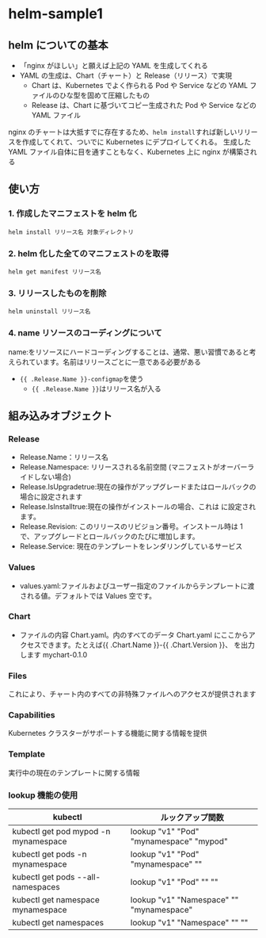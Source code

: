 # helm-sample1

## helm についての基本

- 「nginx がほしい」と願えば上記の YAML を生成してくれる
- YAML の生成は、Chart（チャート）と Release（リリース）で実現
  - Chart は、Kubernetes でよく作られる Pod や Service などの YAML ファイルのひな型を固めて圧縮したもの
  - Release は、Chart に基づいてコピー生成された Pod や Service などの YAML ファイル

nginx のチャートは大抵すでに存在するため、`helm install`すれば新しいリリースを作成してくれて、ついでに Kubernetes にデプロイしてくれる。
生成した YAML ファイル自体に目を通すこともなく、Kubernetes 上に nginx が構築される

## 使い方

### 1. 作成したマニフェストを helm 化

`helm install リリース名 対象ディレクトリ`

### 2. helm 化した全てのマニフェストのを取得

`helm get manifest リリース名`

### 3. リリースしたものを削除

`helm uninstall リリース名`

### 4. name リソースのコーディングについて

name:をリソースにハードコーディングすることは、通常、悪い習慣であると考えられています。名前はリリースごとに一意である必要がある

- `{{ .Release.Name }}-configmap`を使う
  - `{{ .Release.Name }}`はリリース名が入る

## 組み込みオブジェクト

### Release

- Release.Name：リリース名
- Release.Namespace: リリースされる名前空間 (マニフェストがオーバーライドしない場合)
- Release.IsUpgradetrue:現在の操作がアップグレードまたはロールバックの場合に設定されます
- Release.IsInstalltrue:現在の操作がインストールの場合、これは に設定されます。
- Release.Revision: このリリースのリビジョン番号。インストール時は 1 で、アップグレードとロールバックのたびに増加します。
- Release.Service: 現在のテンプレートをレンダリングしているサービス

### Values

- values.yaml:ファイルおよびユーザー指定のファイルからテンプレートに渡される値。デフォルトでは Values 空です。

### Chart

- ファイルの内容 Chart.yaml。内のすべてのデータ Chart.yaml にここからアクセスできます。たとえば{{ .Chart.Name }}-{{ .Chart.Version }}、 を出力します mychart-0.1.0

### Files

これにより、チャート内のすべての非特殊ファイルへのアクセスが提供されます

### Capabilities

Kubernetes クラスターがサポートする機能に関する情報を提供

### Template

実行中の現在のテンプレートに関する情報

### lookup 機能の使用

| kubectl                              | ルックアップ関数                         |
| ------------------------------------ | ---------------------------------------- |
| kubectl get pod mypod -n mynamespace | lookup "v1" "Pod" "mynamespace" "mypod"  |
| kubectl get pods -n mynamespace      | lookup "v1" "Pod" "mynamespace" ""       |
| kubectl get pods --all-namespaces    | lookup "v1" "Pod" "" ""                  |
| kubectl get namespace mynamespace    | lookup "v1" "Namespace" "" "mynamespace" |
| kubectl get namespaces               | lookup "v1" "Namespace" "" ""            |
